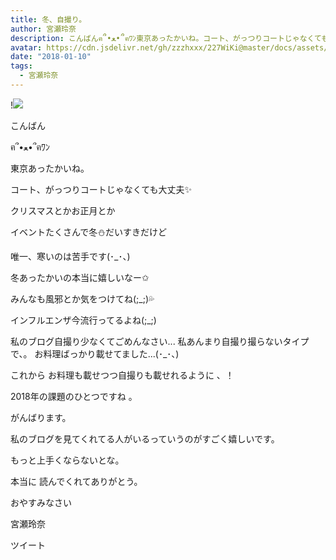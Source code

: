```yaml
---
title: 冬、自撮り。
author: 宮瀬玲奈
description: こんばんฅ՞•ﻌ•՞ฅﾜﾝ東京あったかいね。コート、がっつりコートじゃなくても大丈夫✨クリスマスとかお正月とかイベントたくさんで冬⛄️だいすきだけど唯一、寒いのは苦手です(...
avatar: https://cdn.jsdelivr.net/gh/zzzhxxx/227WiKi@master/docs/assets/photo/avatar/reina.jpg
date: "2018-01-10"
tags:
  - 宮瀬玲奈
---
```


!![](https://cdn.jsdelivr.net/gh/zzzhxxx/227WiKi-image@master/blog-image/reina-2018-01-10_1.jpg)



  こんばん

ฅ՞•ﻌ•՞ฅﾜﾝ



東京あったかいね。

コート、がっつりコートじゃなくても大丈夫✨





クリスマスとかお正月とか

イベントたくさんで冬⛄️だいすきだけど


唯一、寒いのは苦手です(･_･、)



冬あったかいの本当に嬉しいなー✩






みんなも風邪とか気をつけてね(;_;)💦


インフルエンザ今流行ってるよね(;_;)










私のブログ自撮り少なくてごめんなさい...
私あんまり自撮り撮らないタイプで、。
お料理ばっかり載せてました...(･_･、)




これから
お料理も載せつつ自撮りも載せれるように 、！

2018年の課題のひとつですね 。


がんばります。




私のブログを見てくれてる人がいるっていうのがすごく嬉しいです。


もっと上手くならないとな。







本当に
読んでくれてありがとう。



おやすみなさい










宮瀬玲奈


ツイート



